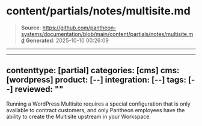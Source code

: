 # content/partials/notes/multisite.md

> **Source**: https://github.com/pantheon-systems/documentation/blob/main/content/partials/notes/multisite.md
> **Generated**: 2025-10-10 00:26:09

---

---
contenttype: [partial]
categories: [cms]
cms: [wordpress]
product: [--]
integration: [--]
tags: [--]
reviewed: ""
---

<Alert title="Note" type="info">

Running a WordPress Multisite requires a special configuration that is only available to contract customers, and only Pantheon employees have the ability to create the Multisite upstream in your Workspace.

</Alert >
